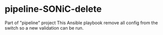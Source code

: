 # pipeline-SONiC-delete

Part of "pipeline" project
This Ansible playbook remove all config from the switch so a new validation can be run.
